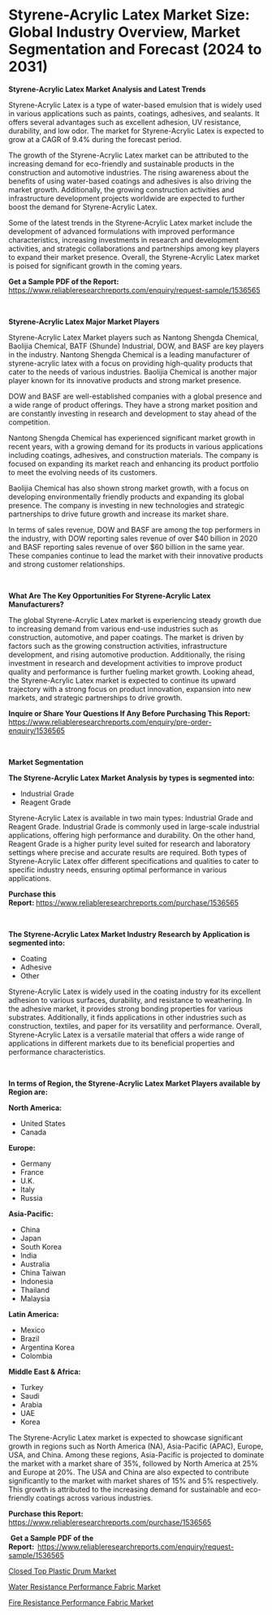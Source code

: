 <p><h1>Styrene-Acrylic Latex Market Size: Global Industry Overview, Market Segmentation and Forecast (2024 to 2031)</h1></p><p><strong>Styrene-Acrylic Latex Market Analysis and Latest Trends</strong></p>
<p><p>Styrene-Acrylic Latex is a type of water-based emulsion that is widely used in various applications such as paints, coatings, adhesives, and sealants. It offers several advantages such as excellent adhesion, UV resistance, durability, and low odor. The market for Styrene-Acrylic Latex is expected to grow at a CAGR of 9.4% during the forecast period.</p><p>The growth of the Styrene-Acrylic Latex market can be attributed to the increasing demand for eco-friendly and sustainable products in the construction and automotive industries. The rising awareness about the benefits of using water-based coatings and adhesives is also driving the market growth. Additionally, the growing construction activities and infrastructure development projects worldwide are expected to further boost the demand for Styrene-Acrylic Latex.</p><p>Some of the latest trends in the Styrene-Acrylic Latex market include the development of advanced formulations with improved performance characteristics, increasing investments in research and development activities, and strategic collaborations and partnerships among key players to expand their market presence. Overall, the Styrene-Acrylic Latex market is poised for significant growth in the coming years.</p></p>
<p><strong>Get a Sample PDF of the Report:&nbsp;</strong> <a href="https://www.reliableresearchreports.com/enquiry/request-sample/1536565">https://www.reliableresearchreports.com/enquiry/request-sample/1536565</a></p>
<p>&nbsp;</p>
<p><strong>Styrene-Acrylic Latex Major Market Players</strong></p>
<p><p>Styrene-Acrylic Latex Market players such as Nantong Shengda Chemical, Baolijia Chemical, BATF (Shunde) Industrial, DOW, and BASF are key players in the industry. Nantong Shengda Chemical is a leading manufacturer of styrene-acrylic latex with a focus on providing high-quality products that cater to the needs of various industries. Baolijia Chemical is another major player known for its innovative products and strong market presence.</p><p>DOW and BASF are well-established companies with a global presence and a wide range of product offerings. They have a strong market position and are constantly investing in research and development to stay ahead of the competition.</p><p>Nantong Shengda Chemical has experienced significant market growth in recent years, with a growing demand for its products in various applications including coatings, adhesives, and construction materials. The company is focused on expanding its market reach and enhancing its product portfolio to meet the evolving needs of its customers.</p><p>Baolijia Chemical has also shown strong market growth, with a focus on developing environmentally friendly products and expanding its global presence. The company is investing in new technologies and strategic partnerships to drive future growth and increase its market share.</p><p>In terms of sales revenue, DOW and BASF are among the top performers in the industry, with DOW reporting sales revenue of over $40 billion in 2020 and BASF reporting sales revenue of over $60 billion in the same year. These companies continue to lead the market with their innovative products and strong customer relationships.</p></p>
<p>&nbsp;</p>
<p><strong>What Are The Key Opportunities For Styrene-Acrylic Latex Manufacturers?</strong></p>
<p><p>The global Styrene-Acrylic Latex market is experiencing steady growth due to increasing demand from various end-use industries such as construction, automotive, and paper coatings. The market is driven by factors such as the growing construction activities, infrastructure development, and rising automotive production. Additionally, the rising investment in research and development activities to improve product quality and performance is further fueling market growth. Looking ahead, the Styrene-Acrylic Latex market is expected to continue its upward trajectory with a strong focus on product innovation, expansion into new markets, and strategic partnerships to drive growth.</p></p>
<p><strong>Inquire or Share Your Questions If Any Before Purchasing This Report:</strong> <a href="https://www.reliableresearchreports.com/enquiry/pre-order-enquiry/1536565">https://www.reliableresearchreports.com/enquiry/pre-order-enquiry/1536565</a></p>
<p>&nbsp;</p>
<p><strong>Market Segmentation</strong></p>
<p><strong>The Styrene-Acrylic Latex Market Analysis by types is segmented into:</strong></p>
<p><ul><li>Industrial Grade</li><li>Reagent Grade</li></ul></p>
<p><p>Styrene-Acrylic Latex is available in two main types: Industrial Grade and Reagent Grade. Industrial Grade is commonly used in large-scale industrial applications, offering high performance and durability. On the other hand, Reagent Grade is a higher purity level suited for research and laboratory settings where precise and accurate results are required. Both types of Styrene-Acrylic Latex offer different specifications and qualities to cater to specific industry needs, ensuring optimal performance in various applications.</p></p>
<p><strong>Purchase this Report:&nbsp;</strong><a href="https://www.reliableresearchreports.com/purchase/1536565">https://www.reliableresearchreports.com/purchase/1536565</a></p>
<p>&nbsp;</p>
<p><strong>The Styrene-Acrylic Latex Market Industry Research by Application is segmented into:</strong></p>
<p><ul><li>Coating</li><li>Adhesive</li><li>Other</li></ul></p>
<p><p>Styrene-Acrylic Latex is widely used in the coating industry for its excellent adhesion to various surfaces, durability, and resistance to weathering. In the adhesive market, it provides strong bonding properties for various substrates. Additionally, it finds applications in other industries such as construction, textiles, and paper for its versatility and performance. Overall, Styrene-Acrylic Latex is a versatile material that offers a wide range of applications in different markets due to its beneficial properties and performance characteristics.</p></p>
<p>&nbsp;</p>
<p><strong>In terms of Region, the Styrene-Acrylic Latex Market Players available by Region are:</strong></p>
<p>
    <p> <strong> North America: </strong>
        <ul>
            <li>United States</li>
            <li>Canada</li>
        </ul>
        </p> 
    <p> <strong> Europe: </strong>
        <ul>
            <li>Germany</li>
            <li>France</li>
            <li>U.K.</li>
            <li>Italy</li>
            <li>Russia</li>
        </ul>
        </p> 
    <p> <strong> Asia-Pacific: </strong>
        <ul>
            <li>China</li>
            <li>Japan</li>
            <li>South Korea</li>
            <li>India</li>
            <li>Australia</li>
            <li>China Taiwan</li>
            <li>Indonesia</li>
            <li>Thailand</li>
            <li>Malaysia</li>
        </ul>
        </p> 
    <p> <strong> Latin America: </strong>
        <ul>
            <li>Mexico</li>
            <li>Brazil</li>
            <li>Argentina Korea</li>
            <li>Colombia</li>
        </ul>
        </p> 
    <p> <strong> Middle East & Africa: </strong>
        <ul>
            <li>Turkey</li>
            <li>Saudi</li>
            <li>Arabia</li>
            <li>UAE</li>
            <li>Korea</li>
        </ul>
    </p>
    </p>
<p><p>The Styrene-Acrylic Latex market is expected to showcase significant growth in regions such as North America (NA), Asia-Pacific (APAC), Europe, USA, and China. Among these regions, Asia-Pacific is projected to dominate the market with a market share of 35%, followed by North America at 25% and Europe at 20%. The USA and China are also expected to contribute significantly to the market with market shares of 15% and 5% respectively. This growth is attributed to the increasing demand for sustainable and eco-friendly coatings across various industries.</p></p>
<p><strong>Purchase this Report: </strong><a href="https://www.reliableresearchreports.com/purchase/1536565">https://www.reliableresearchreports.com/purchase/1536565</a></p>
<p>&nbsp;<strong>Get a Sample PDF of the Report:&nbsp;&nbsp;</strong><a href="https://www.reliableresearchreports.com/enquiry/request-sample/1536565">https://www.reliableresearchreports.com/enquiry/request-sample/1536565</a></p>
<p><strong></strong></p>
<p><p><a href="https://github.com/kosella/Market-Research-Report-List-2/blob/main/closed-top-plastic-drum-market.md">Closed Top Plastic Drum Market</a></p><p><a href="https://github.com/julyju69/Market-Research-Report-List-2/blob/main/water-resistance-performance-fabric-market.md">Water Resistance Performance Fabric Market</a></p><p><a href="https://github.com/nathandecarvalho/Market-Research-Report-List-2/blob/main/fire-resistance-performance-fabric-market.md">Fire Resistance Performance Fabric Market</a></p></p>